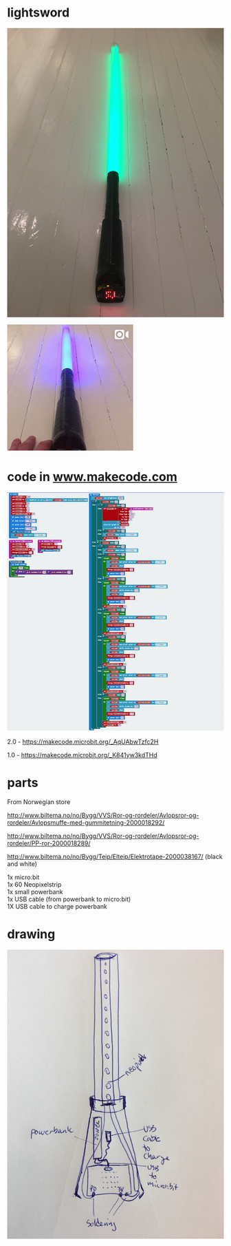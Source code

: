 # lightsword

<img src="https://github.com/larsgimse/microbit/blob/master/lightsword/lightsword_microbit.JPG"><br>

<a href="https://www.instagram.com/p/BgpB_C3BkoC"><img src="https://github.com/larsgimse/microbit/blob/master/lightsword/instagram_lightsword_microbit.png"></a><br>

# code in www.makecode.com

<img src="https://github.com/larsgimse/microbit/blob/master/lightsword/code_lightsword_microbit.png"><br>

2.0 - https://makecode.microbit.org/_AqUAbwTzfc2H

1.0 - https://makecode.microbit.org/_K841yw3kdTHd

# parts
From Norwegian store

http://www.biltema.no/no/Bygg/VVS/Ror-og-rordeler/Avlopsror-og-rordeler/Avlopsmuffe-med-gummitetning-2000018292/

http://www.biltema.no/no/Bygg/VVS/Ror-og-rordeler/Avlopsror-og-rordeler/PP-ror-2000018289/

http://www.biltema.no/no/Bygg/Teip/Elteip/Elektrotape-2000038167/ (black and white)

1x micro:bit<br>
1x 60 Neopixelstrip<br>
1x small powerbank<br>
1x USB cable (from powerbank to micro:bit)<br>
1X USB cable to charge powerbank<br>

# drawing

<img src="https://github.com/larsgimse/microbit/blob/master/lightsword/drawing_lightsword.png">

